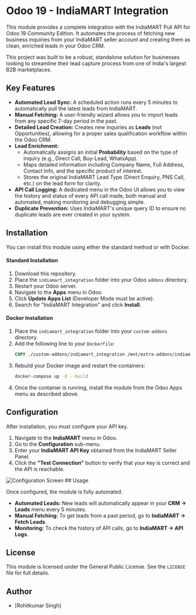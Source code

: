 # Odoo 19 - IndiaMART Integration

This module provides a complete integration with the IndiaMART Pull API for Odoo 19 Community Edition. It automates the process of fetching new business inquiries from your IndiaMART seller account and creating them as clean, enriched leads in your Odoo CRM.

This project was built to be a robust, standalone solution for businesses looking to streamline their lead capture process from one of India's largest B2B marketplaces.

## Key Features

* **Automated Lead Sync:** A scheduled action runs every 5 minutes to automatically pull the latest leads from IndiaMART.
* **Manual Fetching:** A user-friendly wizard allows you to import leads from any specific 7-day period in the past.
* **Detailed Lead Creation:** Creates new inquiries as **Leads** (not Opportunities), allowing for a proper sales qualification workflow within the Odoo CRM.
* **Lead Enrichment:**
    * Automatically assigns an initial **Probability** based on the type of inquiry (e.g., Direct Call, Buy-Lead, WhatsApp).
    * Maps detailed information including Company Name, Full Address, Contact Info, and the specific product of interest.
    * Stores the original IndiaMART Lead Type (Direct Enquiry, PNS Call, etc.) on the lead form for clarity.
* **API Call Logging:** A dedicated menu in the Odoo UI allows you to view the history and status of every API call made, both manual and automated, making monitoring and debugging simple.
* **Duplicate Prevention:** Uses IndiaMART's unique query ID to ensure no duplicate leads are ever created in your system.

## Installation

You can install this module using either the standard method or with Docker.

#### Standard Installation
1.  Download this repository.
2.  Place the `indiamart_integration` folder into your Odoo `addons` directory.
3.  Restart your Odoo server.
4.  Navigate to the **Apps** menu in Odoo.
5.  Click **Update Apps List** (Developer Mode must be active).
6.  Search for "IndiaMART Integration" and click **Install**.

#### Docker Installation
1.  Place the `indiamart_integration` folder into your `custom-addons` directory.
2.  Add the following line to your `Dockerfile`:
    ```dockerfile
    COPY ./custom-addons/indiamart_integration /mnt/extra-addons/indiamart_integration
    ```
3.  Rebuild your Docker image and restart the containers:
    ```bash
    docker-compose up -d --build
    ```
4.  Once the container is running, install the module from the Odoo Apps menu as described above.

## Configuration

After installation, you must configure your API key.

1.  Navigate to the **IndiaMART** menu in Odoo.
2.  Go to the **Configuration** sub-menu.
3.  Enter your **IndiaMART API Key** obtained from the IndiaMART Seller Panel.
4.  Click the **"Test Connection"** button to verify that your key is correct and the API is reachable.

![Configuration Screen](https://i.imgur.com/your-screenshot-url.png) ## Usage

Once configured, the module is fully automated.

* **Automated Leads:** New leads will automatically appear in your **CRM -> Leads** menu every 5 minutes.
* **Manual Fetching:** To get leads from a past period, go to **IndiaMART -> Fetch Leads**.
* **Monitoring:** To check the history of API calls, go to **IndiaMART -> API Logs**.

## License

This module is licensed under the General Public License. See the `LICENSE` file for full details.

## Author

* [Rohitkumar Singh]
